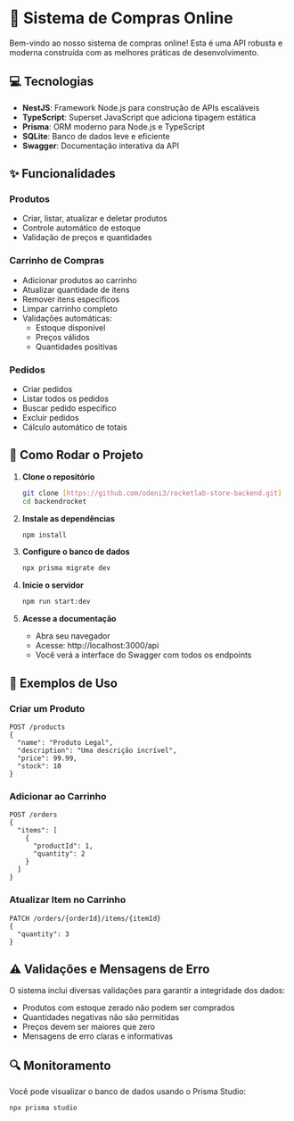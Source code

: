 # 🚀 Sistema de Compras Online

Bem-vindo ao nosso sistema de compras online! Esta é uma API robusta e moderna construída com as melhores práticas de desenvolvimento.

## 💻 Tecnologias

- **NestJS**: Framework Node.js para construção de APIs escaláveis
- **TypeScript**: Superset JavaScript que adiciona tipagem estática
- **Prisma**: ORM moderno para Node.js e TypeScript
- **SQLite**: Banco de dados leve e eficiente
- **Swagger**: Documentação interativa da API

## ✨ Funcionalidades

### Produtos
- Criar, listar, atualizar e deletar produtos
- Controle automático de estoque
- Validação de preços e quantidades

### Carrinho de Compras
- Adicionar produtos ao carrinho
- Atualizar quantidade de itens
- Remover itens específicos
- Limpar carrinho completo
- Validações automáticas:
  - Estoque disponível
  - Preços válidos
  - Quantidades positivas

### Pedidos
- Criar pedidos
- Listar todos os pedidos
- Buscar pedido específico
- Excluir pedidos
- Cálculo automático de totais

## 🚀 Como Rodar o Projeto

1. **Clone o repositório**
   ```bash
   git clone [https://github.com/odeni3/rocketlab-store-backend.git]
   cd backendrocket
   ```

2. **Instale as dependências**
   ```bash
   npm install
   ```

3. **Configure o banco de dados**
   ```bash
   npx prisma migrate dev
   ```

4. **Inicie o servidor**
   ```bash
   npm run start:dev
   ```

5. **Acesse a documentação**
   - Abra seu navegador
   - Acesse: http://localhost:3000/api
   - Você verá a interface do Swagger com todos os endpoints

## 📝 Exemplos de Uso

### Criar um Produto
```http
POST /products
{
  "name": "Produto Legal",
  "description": "Uma descrição incrível",
  "price": 99.99,
  "stock": 10
}
```

### Adicionar ao Carrinho
```http
POST /orders
{
  "items": [
    {
      "productId": 1,
      "quantity": 2
    }
  ]
}
```

### Atualizar Item no Carrinho
```http
PATCH /orders/{orderId}/items/{itemId}
{
  "quantity": 3
}
```

## ⚠️ Validações e Mensagens de Erro

O sistema inclui diversas validações para garantir a integridade dos dados:

- Produtos com estoque zerado não podem ser comprados
- Quantidades negativas não são permitidas
- Preços devem ser maiores que zero
- Mensagens de erro claras e informativas

## 🔍 Monitoramento

Você pode visualizar o banco de dados usando o Prisma Studio:
```bash
npx prisma studio
```